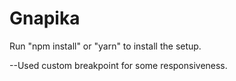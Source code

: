 # Gnapika

Run "npm install" or "yarn" to install the setup. 

--Used custom breakpoint for some responsiveness.


